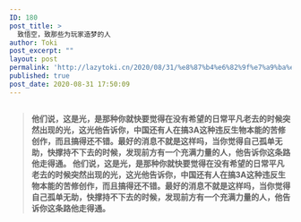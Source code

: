 ```yaml
---
ID: 180
post_title: >
  致悟空，致那些为玩家造梦的人
author: Toki
post_excerpt: ""
layout: post
permalink: 'http://lazytoki.cn/2020/08/31/%e8%87%b4%e6%82%9f%e7%a9%ba%ef%bc%8c%e8%87%b4%e9%82%a3%e4%ba%9b%e4%b8%ba%e7%8e%a9%e5%ae%b6%e9%80%a0%e6%a2%a6%e7%9a%84%e4%ba%ba/'
published: true
post_date: 2020-08-31 17:50:09
---
```

<img src="http://lazytoki.cn/wp-content/uploads/2020/08/wikong-300x188.jpg" alt="" />

<blockquote>
  <strong>他们说，这是光，是那种你就快要觉得在没有希望的日常平凡老去的时候突然出现的光，这光他告诉你，中国还有人在搞3A这种违反生物本能的苦修创作，而且搞得还不错。最好的消息不就是这样吗，当你觉得自己孤单无助，快撑持不下去的时候，发现前方有一个充满力量的人，他告诉你这条路他走得通。 他们说，这是光，是那种你就快要觉得在没有希望的日常平凡老去的时候突然出现的光，这光他告诉你，中国还有人在搞3A这种违反生物本能的苦修创作，而且搞得还不错。最好的消息不就是这样吗，当你觉得自己孤单无助，快撑持不下去的时候，发现前方有一个充满力量的人，他告诉你这条路他走得通。</strong>
</blockquote>

<img src="http://lazytoki.cn/wp-content/uploads/2020/08/1-300x58.png" alt="" />

<img src="http://lazytoki.cn/wp-content/uploads/2020/08/2-300x57.png" alt="" />

<img src="http://lazytoki.cn/wp-content/uploads/2020/08/3-300x66.png" alt="" />

<img src="http://lazytoki.cn/wp-content/uploads/2020/08/5-300x63.png" alt="" />

<img src="http://lazytoki.cn/wp-content/uploads/2020/08/6-300x81.png" alt="" />

<img src="http://lazytoki.cn/wp-content/uploads/2020/08/7-300x53.png" alt="" />

<img src="http://lazytoki.cn/wp-content/uploads/2020/08/8-300x57.png" alt="" />

<img src="http://lazytoki.cn/wp-content/uploads/2020/08/9-300x53.png" alt="" />

<img src="http://lazytoki.cn/wp-content/uploads/2020/08/10-300x51.png" alt="" />

<img src="http://lazytoki.cn/wp-content/uploads/2020/08/11-300x73.png" alt="" />

<img src="http://lazytoki.cn/wp-content/uploads/2020/08/12-300x48.png" alt="" />

<img src="http://lazytoki.cn/wp-content/uploads/2020/08/13-300x54.png" alt="" />

<img src="http://lazytoki.cn/wp-content/uploads/2020/08/14-300x42.png" alt="" />

<img src="http://lazytoki.cn/wp-content/uploads/2020/08/15-300x59.png" alt="" />

<img src="http://lazytoki.cn/wp-content/uploads/2020/08/16-300x57.png" alt="" />

<img src="http://lazytoki.cn/wp-content/uploads/2020/08/17-300x68.png" alt="" />

<img src="http://lazytoki.cn/wp-content/uploads/2020/08/18-300x54.png" alt="" />

<img src="http://lazytoki.cn/wp-content/uploads/2020/08/19-300x53.png" alt="" />

<img src="http://lazytoki.cn/wp-content/uploads/2020/08/20-300x62.png" alt="" />

<img src="http://lazytoki.cn/wp-content/uploads/2020/08/21-300x66.png" alt="" />

<img src="http://lazytoki.cn/wp-content/uploads/2020/08/22-300x71.png" alt="" />

<img src="http://lazytoki.cn/wp-content/uploads/2020/08/23-300x43.png" alt="" />

<img src="http://lazytoki.cn/wp-content/uploads/2020/08/24-300x59.png" alt="" />

<img src="http://lazytoki.cn/wp-content/uploads/2020/08/25-300x35.png" alt="" />

<img src="http://lazytoki.cn/wp-content/uploads/2020/08/26-300x34.png" alt="" />

<img src="http://lazytoki.cn/wp-content/uploads/2020/08/27-300x61.png" alt="" />

<img src="http://lazytoki.cn/wp-content/uploads/2020/08/28-300x53.png" alt="" />

<img src="http://lazytoki.cn/wp-content/uploads/2020/08/29-300x68.png" alt="" />

<img src="http://lazytoki.cn/wp-content/uploads/2020/08/30-300x74.png" alt="" />

<img src="http://lazytoki.cn/wp-content/uploads/2020/08/31-300x38.png" alt="" />

<img src="http://lazytoki.cn/wp-content/uploads/2020/08/32-300x75.png" alt="" />

<img src="http://lazytoki.cn/wp-content/uploads/2020/08/33-300x47.png" alt="" />

<img src="http://lazytoki.cn/wp-content/uploads/2020/08/34-300x78.png" alt="" />

<img src="http://lazytoki.cn/wp-content/uploads/2020/08/35-300x56.png" alt="" />

<img src="http://lazytoki.cn/wp-content/uploads/2020/08/36-300x50.png" alt="" />

<img src="http://lazytoki.cn/wp-content/uploads/2020/08/37-300x46.png" alt="" />

<img src="http://lazytoki.cn/wp-content/uploads/2020/08/38-300x65.png" alt="" />